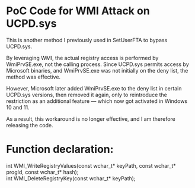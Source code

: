 PoC Code for WMI Attack on UCPD.sys
===================================

This is another method I previously used in SetUserFTA to bypass UCPD.sys.

By leveraging WMI, the actual registry access is performed by WmiPrvSE.exe, not the calling process. 
Since UCPD.sys permits access by Microsoft binaries, and WmiPrvSE.exe was not initially on the deny list, the method was effective.

However, Microsoft later added WmiPrvSE.exe to the deny list in certain UCPD.sys versions, then removed it again, only to reintroduce the restriction as an additional feature —  which now got activated in Windows 10 and 11.

As a result, this workaround is no longer effective, and I am therefore releasing the code.

Function declaration:
=====================

int WMI_WriteRegistryValues(const wchar_t* keyPath, const wchar_t* progId, const wchar_t* hash);<br>
int WMI_DeleteRegistryKey(const wchar_t* keyPath);    
